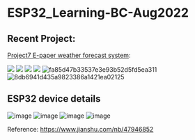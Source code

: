# ESP32_Learning-BC-Aug2022

## Recent Project:

[Project7 E-paper weather forecast system](./Project_7_Epaper_ProfessionalWeather):

![](https://github.com/yuantianle/ESP32_Learning-BC-Aug2022/blob/main/Project_7_Epaper_ProfessionalWeather/Project_7_5_Lighting_Component/%E5%9B%BE%E7%89%87_20231005232143.jpg?raw=true)
![](https://github.com/yuantianle/ESP32_Learning-BC-Aug2022/blob/main/Project_7_Epaper_ProfessionalWeather/Project_7_5_Lighting_Component/%E5%9B%BE%E7%89%87_20231005232117.jpg?raw=true)
![](https://github.com/yuantianle/ESP32_Learning-BC-Aug2022/blob/main/Project_7_Epaper_ProfessionalWeather/Project_7_4_Lego_Compression/%E5%9B%BE%E7%89%87_20231005232036.jpg?raw=true)
![](https://github.com/yuantianle/ESP32_Learning-BC-Aug2022/blob/main/Project_7_Epaper_ProfessionalWeather/Project_7_4_Lego_Compression/%E5%9B%BE%E7%89%87_20231005232039.jpg?raw=true)
![fa85d47b33537e3e93b52d5fd5ea311](https://github.com/yuantianle/ESP32_Learning-BC-Aug2022/assets/61530469/c0639db4-fb45-4558-86dd-929992cacf69)
![8db6941d435a9823386a1421ea02125](https://github.com/yuantianle/ESP32_Learning-BC-Aug2022/assets/61530469/592b1a51-3208-41d9-8596-c13436bec80e)


## ESP32 device details

![image](https://user-images.githubusercontent.com/61530469/185292614-601dfb8a-d471-4a9a-86b8-c1b8a018cb0c.png)
![image](https://user-images.githubusercontent.com/61530469/185292708-c6a9f03c-e1fd-48a6-b73f-17099fe7bf5f.png)
![image](https://user-images.githubusercontent.com/61530469/185292553-8c4c78e5-a19f-442c-a9ac-f5a04bbdc77e.png)
![image](https://user-images.githubusercontent.com/61530469/185033889-87b8b988-812e-40e7-a756-7fe9fb4d0b97.png)

Reference: https://www.jianshu.com/nb/47946852
